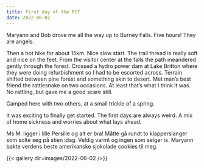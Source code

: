 ```yaml
---
title: First day of the PCT
date: 2022-06-02
---
```


Maryann and Bob drove me all the way up to Burney Falls. Five hours! They are angels. 

Then a hot hike for about 15km. Nice slow start. The trail thread is really soft and nice on the feet. From the visitor center at the falls the path meandered gently through the forest. Crossed a hydro power dam at Lake Britton where they were doing refurbishment so I had to be escorted across. Terrain shifted between pine forest and something akin to desert. Met man’s best friend the rattlesnake on two occasions. At least that’s what I think it was. No rattling, but gave me a good scare still. 

Camped here with two others, at a small trickle of a spring.

It was exciting to finally get started. The first days are always weird. A mix of home sickness and worries about what lays ahead. 

Ms M: ligger i lille Persille og alt er bra! Måtte gå rundt to klapperslanger som solte seg på stien idag. Veldig varmt og ingen som selger is. Maryann bakte verdens beste amerikanske sjokolade cookies til meg.



{{< gallery dir=images/2022-06-02 />}}